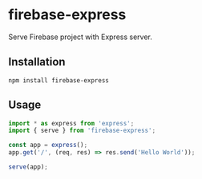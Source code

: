 # firebase-express

Serve Firebase project with Express server.


## Installation

    npm install firebase-express


## Usage

```js
import * as express from 'express';
import { serve } from 'firebase-express';

const app = express();
app.get('/', (req, res) => res.send('Hello World'));

serve(app);
```